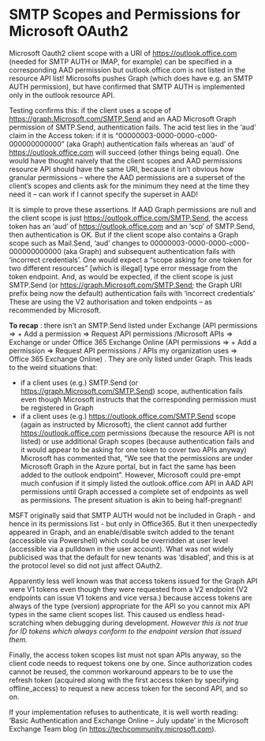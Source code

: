 # SMTP Scopes and Permissions for Microsoft OAuth2 #

Microsoft Oauth2 client scope with a URI of https://outlook.office.com (needed for SMTP AUTH or IMAP, for example) can be specified in a corresponding AAD permission but outlook.office.com is not listed in the resource API list!
Microsofts pushes Graph (which does have e.g. an SMTP AUTH permission), but have confirmed that SMTP AUTH is implemented only in the outlook resource API. 

Testing confirms this: if the client uses a scope of  https://graph.Microsoft.com/SMTP.Send and an AAD Microsoft Graph permission of SMTP.Send, authentication fails. The acid test lies in the ‘aud’ claim in the Access token: if it is “00000003-0000-0000-c000-000000000000” (aka Graph) authentication fails whereas an ‘aud’ of https://outlook.office.com will succeed (other things being equal).
One would have thought naively that the client scopes and AAD permissions resource API should have the same URI, because it isn’t obvious how granular permissions – where the AAD permissions are a superset of the client’s scopes and clients ask for the minimum they need at the time they need it – can work if I cannot specify the superset in AAD!

It is simple to prove these assertions. If AAD Graph permissions are null and the client scope is just https://outlook.office.com/SMTP.Send, the access token has an ‘aud’ of https://outlook.office.com and an ‘scp’ of SMTP.Send, then authentication is OK.
But if the client scope also contains a Graph scope such as Mail.Send, ‘aud’ changes to 00000003-0000-0000-c000-000000000000 (aka Graph) and subsequent authentication fails with ‘incorrect credentials’. One would expect a “scope asking for one token for two different resources” [which is illegal] type error message from the token endpoint.  And, as would be expected, if the client scope is just SMTP.Send (or https://graph.Microsoft.com/SMTP.Send; the Graph URI prefix being now the default) authentication fails with ‘incorrect credentials’
These are using the V2 authorisation and token endpoints – as recommended by Microsoft.

**To recap** : there isn’t an SMTP.Send listed under Exchange (API permissions => + Add a permission => Request API permissions /Microsoft APIs => Exchange or under Office 365 Exchange Online (API permissions => + Add a permission => Request API permissions / APIs my organization uses => Office 365 Exchange Online) . They are only listed under Graph. This leads to the weird situations that:
- if a client uses (e.g.) SMTP.Send (or https://graph.Microsoft.com/SMTP.Send) scope, authentication fails even though Microsoft instructs that the corresponding permission must be registered in Graph
- if a client uses (e.g.) https://outlook.office.com/SMTP.Send scope (again as instructed by Microsoft), the client cannot add further https://outlook.office.com permissions (because the resource API is not listed) or use additional Graph scopes (because authentication fails and it would appear to be asking for one token to cover two APIs anyway)
Microsoft has commented that, “We see that the permissions are under Microsoft Graph in the Azure portal, but in fact the same has been added to the outlook endpoint”. However,  Microsoft could pre-empt much confusion if it simply listed the outlook.office.com API in AAD API permissions until Graph accessed a complete set of endpoints as well as permissions. The present situation is akin to being half-pregnant!


MSFT originally said that SMTP AUTH would not be included in Graph - and hence in its permissions list - but only in Office365. But it then unexpectedly  appeared in Graph, and an enable/disable switch added to the tenant (accessible via Powershell) which could be overridden at user level (accessible via a pulldown in the user account). What was not widely publicised was that the default for new tenants was ‘disabled’, and this is at the protocol level so did not just affect OAuth2.  
 
Apparently less well known was that access tokens issued for the Graph API were V1 tokens even though they were requested from a V2 endpoint (V2 endpoints can issue V1 tokens and vice versa.) because access tokens are always of the type (version) appropriate for the API so you cannot mix API types in the same client scopes list. This caused us endless head-scratching when debugging during development. 
*However this is not true for ID tokens which always conform to the endpoint version that issued them.*
 
Finally, the access token scopes list must not span APIs anyway, so the client code needs to request tokens one by one. Since authorization codes cannot be reused, the common workaround appears to be to use the refresh token (acquired along with the first access token by specifying offline_access) to request a new access token for the second API, and so on.





If your implementation refuses to authenticate, it is well worth reading: ‘Basic Authentication and Exchange Online – July update’ in the Microsoft Exchange Team blog (in https://techcommunity.microsoft.com). 
